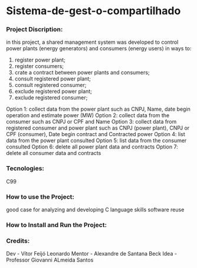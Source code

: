# Sistema-de-gest-o-compartilhado

### Project Discription:
in this project, a shared management system was developed 
to control power plants (energy generators) and consumers (energy users) in ways to:

1) register power plant;
2) register consumers; 
3) crate a contract between power plants and consumers;
4) consult registered power plant;
5) consult registered consumer;
6) exclude registered power plant;
7) exclude registered consumer;

Option 1: collect data from the power plant such as CNPJ, Name, date begin operation and estimate power (MW)
Option 2: collect data from the consumer such as CNPJ or CPF and Name
Option 3: collect data from registered consumer and power plant such as CNPJ (power plant), CNPJ or CPF (consumer), Date begin contract and Contracted power
Option 4: list data from the power plant consulted
Option 5: list data from the consumer consulted
Option 6: delete all power plant data and contracts
Option 7: delete all consumer data and contracts

### Tecnologies:
C99

### How to use the Project:
good case for analyzing and developing C language skills
software reuse

### How to Install and Run the Project:

### Credits:
Dev - Vítor Feijó Leonardo
Mentor - Alexandre de Santana Beck 
Idea - Professor Giovanni ALmeida Santos
